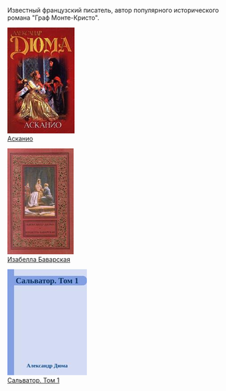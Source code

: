 Известный французский писатель, автор популярного исторического романа "Граф Монте-Кристо".


![](Асканио.jpg)  
[Асканио](Асканио.md)

![](Изабелла%20Баварская.jpg)  
[Изабелла Баварская](Изабелла%20Баварская.md)

![](Сальватор.%20Том%201.jpg)  
[Сальватор. Том 1](Сальватор.%20Том%201.md)
